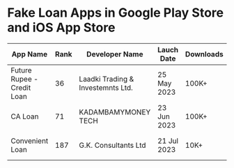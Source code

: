# Fake Loan Apps in Google Play Store and iOS App Store

| App Name| Rank | Developer Name	| Lauch Date | Downloads | App Link	| Removed On | Comment |
| --- | --- | --- | --- | --- | --- | --- | --- |
| Future Rupee - Credit Loan | 36	| Laadki Trading & Investemnts Ltd. | 25 May 2023 | 100K+	| [Play Store Link](https://play.google.com/store/apps/details?id=com.future.cash.rupee) | | |
| CA Loan | 71 | KADAMBAMYMONEY TECH | 23 Jun 2023 | 100K+ | [Play Store Link](https://play.google.com/store/apps/details?id=com.assistance.career.loansindia) | | |
| Convenient Loan	| 187	| G.K. Consultants Ltd | 21 Jul 2023 | 10K+	| [Play Store Link](https://play.google.com/store/apps/details?id=com.wsxt.inde.convenient.app) | Removed 4 Aug| Reappeared 9 Aug |
